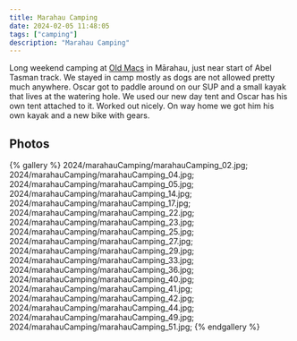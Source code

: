 ```yaml
---
title: Marahau Camping
date: 2024-02-05 11:48:05
tags: ["camping"]
description: "Marahau Camping"
---
```


Long weekend camping at [Old Macs](https://www.oldmacs.co.nz/) in Mārahau, just near start of Abel Tasman track. We stayed in camp mostly as dogs are not allowed pretty much anywhere. Oscar got to paddle around on our SUP and a small kayak that lives at the watering hole. We used our new day tent and Oscar has his own tent attached to it. Worked out nicely.  On way home we got him his own kayak and a new bike with gears.


## Photos

{% gallery %}
2024/marahauCamping/marahauCamping_02.jpg;
2024/marahauCamping/marahauCamping_04.jpg;
2024/marahauCamping/marahauCamping_05.jpg;
2024/marahauCamping/marahauCamping_14.jpg;
2024/marahauCamping/marahauCamping_17.jpg;
2024/marahauCamping/marahauCamping_22.jpg;
2024/marahauCamping/marahauCamping_23.jpg;
2024/marahauCamping/marahauCamping_25.jpg;
2024/marahauCamping/marahauCamping_27.jpg;
2024/marahauCamping/marahauCamping_29.jpg;
2024/marahauCamping/marahauCamping_33.jpg;
2024/marahauCamping/marahauCamping_36.jpg;
2024/marahauCamping/marahauCamping_40.jpg;
2024/marahauCamping/marahauCamping_41.jpg;
2024/marahauCamping/marahauCamping_42.jpg;
2024/marahauCamping/marahauCamping_44.jpg;
2024/marahauCamping/marahauCamping_49.jpg;
2024/marahauCamping/marahauCamping_51.jpg;
{% endgallery %}

